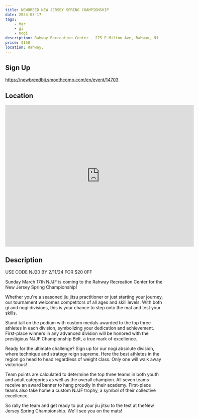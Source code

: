 ```yaml
---
title: NEWBREED NEW JERSEY SPRING CHAMPIONSHIP
date: 2024-03-17
tags:
    - Mar
    - gi 
    - nogi 
description: Rahway Recreation Center - 275 E Milton Ave, Rahway, NJ
price: $150
location: Rahway,
---
```

## Sign Up
https://newbreedbjj.smoothcomp.com/en/event/14703

## Location
<iframe src="https://www.google.com/maps/embed?pb=!1m18!1m12!1m3!1d12345.6789!2d-74.2730514!3d40.6045059!2m3!1f0!2f0!3f0!3m2!1i1024!2i768!4f13.1!3m3!1m2!1s0x0%3A0x0!2z40.6045059!5e0!3m2!1sen!2sus!4v1234567890" width="600" height="450" style="border:0;" allowfullscreen="" loading="lazy"></iframe>

## Description
USE CODE NJ20 BY 2/11/24 FOR $20 0FF


Sunday March 17th NJJF is coming to the Rahway Recreation Center for the New Jersey Spring Championship!


Whether you're a seasoned jiu jitsu practitioner or just starting your
journey, our tournament welcomes competitors of all ages and skill
levels. With both gi and nogi divisions, this is your chance to step
onto the mat and test your skills.


Stand tall on the podium with custom medals awarded to the top three
athletes in each division, symbolizing your dedication and achievement.
First-place winners in any advanced division will be honored with the
prestigious NJJF Championship Belt, a true mark of excellence.


Ready for the ultimate challenge? Sign up for our nogi absolute
division, where technique and strategy reign supreme. Here the best
athletes in the region go head to head regardless of weight class. Only
one will walk away victorious!


Team points are calculated to determine the
top three teams in both youth and adult categories as well as the
overall champion. All seven teams receive an award banner to hang
proudly in their academy. First-place teams also take home a custom NJJF
trophy, a symbol of their collective excellence.


So rally the team and get ready to put your jiu jitsu to the test at theNew Jersey Spring Championship. We'll see you on the mats!